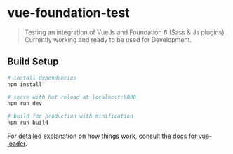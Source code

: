 # vue-foundation-test

> Testing an integration of VueJs and Foundation 6 (Sass & Js plugins).
Currently working and ready to be used for Development.

## Build Setup

``` bash
# install dependencies
npm install

# serve with hot reload at localhost:8080
npm run dev

# build for production with minification
npm run build
```

For detailed explanation on how things work, consult the [docs for vue-loader](http://vuejs.github.io/vue-loader).
